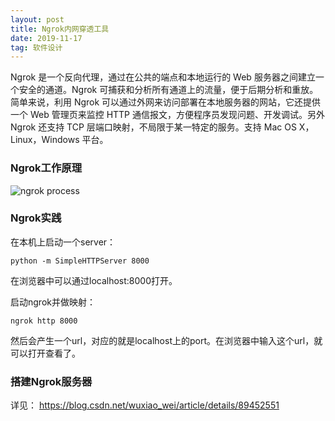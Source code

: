 ```yaml
---
layout: post
title: Ngrok内网穿透工具
date: 2019-11-17
tag: 软件设计
---
```


Ngrok 是一个反向代理，通过在公共的端点和本地运行的 Web 服务器之间建立一个安全的通道。Ngrok 可捕获和分析所有通道上的流量，便于后期分析和重放。简单来说，利用 Ngrok 可以通过外网来访问部署在本地服务器的网站，它还提供一个 Web 管理页来监控 HTTP 通信报文，方便程序员发现问题、开发调试。另外 Ngrok 还支持 TCP 层端口映射，不局限于某一特定的服务。支持 Mac OS X，Linux，Windows 平台。

### Ngrok工作原理

![ngrok process](/assets/images/how_ngrok_works)

### Ngrok实践

在本机上启动一个server：

```
python -m SimpleHTTPServer 8000
```

在浏览器中可以通过localhost:8000打开。

启动ngrok并做映射：

```
ngrok http 8000
```

然后会产生一个url，对应的就是localhost上的port。在浏览器中输入这个url，就可以打开查看了。

### 搭建Ngrok服务器

详见： https://blog.csdn.net/wuxiao_wei/article/details/89452551